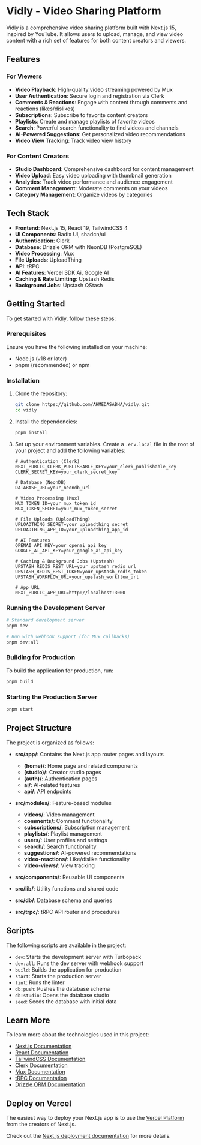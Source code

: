# Vidly - Video Sharing Platform

Vidly is a comprehensive video sharing platform built with Next.js 15, inspired by YouTube. It allows users to upload, manage, and view video content with a rich set of features for both content creators and viewers.

## Features

### For Viewers

- **Video Playback**: High-quality video streaming powered by Mux
- **User Authentication**: Secure login and registration via Clerk
- **Comments & Reactions**: Engage with content through comments and reactions (likes/dislikes)
- **Subscriptions**: Subscribe to favorite content creators
- **Playlists**: Create and manage playlists of favorite videos
- **Search**: Powerful search functionality to find videos and channels
- **AI-Powered Suggestions**: Get personalized video recommendations
- **Video View Tracking**: Track video view history

### For Content Creators

- **Studio Dashboard**: Comprehensive dashboard for content management
- **Video Upload**: Easy video uploading with thumbnail generation
- **Analytics**: Track video performance and audience engagement
- **Comment Management**: Moderate comments on your videos
- **Category Management**: Organize videos by categories

## Tech Stack

- **Frontend**: Next.js 15, React 19, TailwindCSS 4
- **UI Components**: Radix UI, shadcn/ui
- **Authentication**: Clerk
- **Database**: Drizzle ORM with NeonDB (PostgreSQL)
- **Video Processing**: Mux
- **File Uploads**: UploadThing
- **API**: tRPC
- **AI Features**: Vercel SDK Ai, Google AI
- **Caching & Rate Limiting**: Upstash Redis
- **Background Jobs**: Upstash QStash

## Getting Started

To get started with Vidly, follow these steps:

### Prerequisites

Ensure you have the following installed on your machine:

- Node.js (v18 or later)
- pnpm (recommended) or npm

### Installation

1. Clone the repository:

   ```bash
   git clone https://github.com/AHMEDASABHA/vidly.git
   cd vidly
   ```

2. Install the dependencies:

   ```bash
   pnpm install
   ```

3. Set up your environment variables. Create a `.env.local` file in the root of your project and add the following variables:

   ```env
   # Authentication (Clerk)
   NEXT_PUBLIC_CLERK_PUBLISHABLE_KEY=your_clerk_publishable_key
   CLERK_SECRET_KEY=your_clerk_secret_key

   # Database (NeonDB)
   DATABASE_URL=your_neondb_url

   # Video Processing (Mux)
   MUX_TOKEN_ID=your_mux_token_id
   MUX_TOKEN_SECRET=your_mux_token_secret

   # File Uploads (UploadThing)
   UPLOADTHING_SECRET=your_uploadthing_secret
   UPLOADTHING_APP_ID=your_uploadthing_app_id

   # AI Features
   OPENAI_API_KEY=your_openai_api_key
   GOOGLE_AI_API_KEY=your_google_ai_api_key

   # Caching & Background Jobs (Upstash)
   UPSTASH_REDIS_REST_URL=your_upstash_redis_url
   UPSTASH_REDIS_REST_TOKEN=your_upstash_redis_token
   UPSTASH_WORKFLOW_URL=your_upstash_workflow_url

   # App URL
   NEXT_PUBLIC_APP_URL=http://localhost:3000
   ```

### Running the Development Server

```bash
# Standard development server
pnpm dev

# Run with webhook support (for Mux callbacks)
pnpm dev:all
```

### Building for Production

To build the application for production, run:

```bash
pnpm build
```

### Starting the Production Server

```bash
pnpm start
```

## Project Structure

The project is organized as follows:

- **src/app/**: Contains the Next.js app router pages and layouts

  - **(home)/**: Home page and related components
  - **(studio)/**: Creator studio pages
  - **(auth)/**: Authentication pages
  - **ai/**: AI-related features
  - **api/**: API endpoints

- **src/modules/**: Feature-based modules

  - **videos/**: Video management
  - **comments/**: Comment functionality
  - **subscriptions/**: Subscription management
  - **playlists/**: Playlist management
  - **users/**: User profiles and settings
  - **search/**: Search functionality
  - **suggestions/**: AI-powered recommendations
  - **video-reactions/**: Like/dislike functionality
  - **video-views/**: View tracking

- **src/components/**: Reusable UI components
- **src/lib/**: Utility functions and shared code
- **src/db/**: Database schema and queries
- **src/trpc/**: tRPC API router and procedures

## Scripts

The following scripts are available in the project:

- `dev`: Starts the development server with Turbopack
- `dev:all`: Runs the dev server with webhook support
- `build`: Builds the application for production
- `start`: Starts the production server
- `lint`: Runs the linter
- `db:push`: Pushes the database schema
- `db:studio`: Opens the database studio
- `seed`: Seeds the database with initial data

## Learn More

To learn more about the technologies used in this project:

- [Next.js Documentation](https://nextjs.org/docs)
- [React Documentation](https://react.dev/)
- [TailwindCSS Documentation](https://tailwindcss.com/docs)
- [Clerk Documentation](https://clerk.com/docs)
- [Mux Documentation](https://docs.mux.com/)
- [tRPC Documentation](https://trpc.io/docs)
- [Drizzle ORM Documentation](https://orm.drizzle.team/docs/overview)

## Deploy on Vercel

The easiest way to deploy your Next.js app is to use the [Vercel Platform](https://vercel.com/new) from the creators of Next.js.

Check out the [Next.js deployment documentation](https://nextjs.org/docs/deployment) for more details.
